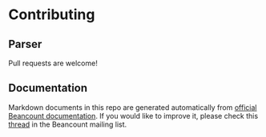 # Contributing

## Parser

Pull requests are welcome!

## Documentation

Markdown documents in this repo are generated automatically from [official Beancount documentation](https://docs.google.com/document/d/1RaondTJCS_IUPBHFNdT8oqFKJjVJDsfsn6JEjBG04eA/edit). If you would like to improve it, please check this [thread](https://groups.google.com/d/msg/beancount/WK3Q6f3owSw/OcNbYRqcBQAJ) in the Beancount mailing list.


 
